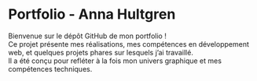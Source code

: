 #  Portfolio - Anna Hultgren

Bienvenue sur le dépôt GitHub de mon portfolio !  
Ce projet présente mes réalisations, mes compétences en développement web, et quelques projets phares sur lesquels j’ai travaillé.  
Il a été conçu pour refléter à la fois mon univers graphique et mes compétences techniques.

